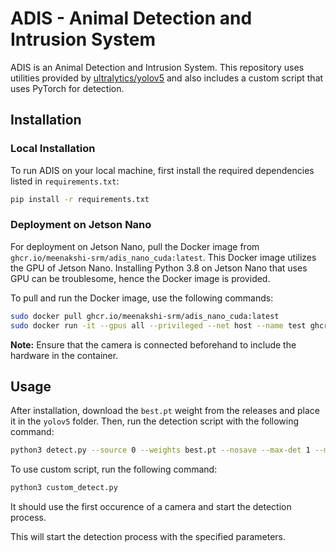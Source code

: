 
# ADIS - Animal Detection and Intrusion System

ADIS is an Animal Detection and Intrusion System. This repository uses utilities provided by [ultralytics/yolov5](https://github.com/ultralytics/yolov5) and also includes a custom script that uses PyTorch for detection.

## Installation

### Local Installation

To run ADIS on your local machine, first install the required dependencies listed in `requirements.txt`:

```bash
pip install -r requirements.txt
```

### Deployment on Jetson Nano

For deployment on Jetson Nano, pull the Docker image from `ghcr.io/meenakshi-srm/adis_nano_cuda:latest`. This Docker image utilizes the GPU of Jetson Nano. Installing Python 3.8 on Jetson Nano that uses GPU can be troublesome, hence the Docker image is provided.

To pull and run the Docker image, use the following commands:

```bash
sudo docker pull ghcr.io/meenakshi-srm/adis_nano_cuda:latest
sudo docker run -it --gpus all --privileged --net host --name test ghcr.io/meenakshi-srm/adis_nano_cuda:latest
```

**Note:** Ensure that the camera is connected beforehand to include the hardware in the container.

## Usage

After installation, download the `best.pt` weight from the releases and place it in the `yolov5` folder. Then, run the detection script with the following command:

```bash
python3 detect.py --source 0 --weights best.pt --nosave --max-det 1 --max-conf 0.5
```
To use custom script, run the following command:

```bash
python3 custom_detect.py
```
It should use the first occurence of a camera and start the detection process.

This will start the detection process with the specified parameters.